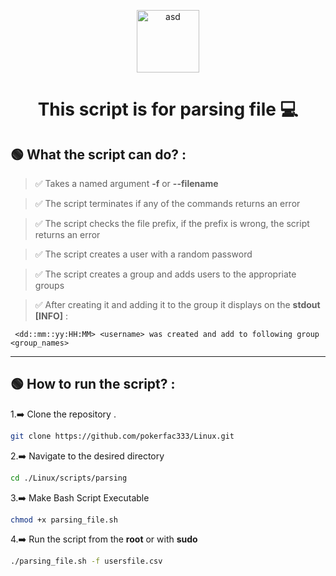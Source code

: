 <p align="center">
<a href="https://www.linkedin.com/in/den-hrebnov-777503184/" target="blank"><img align="center" src="https://img.icons8.com/plasticine/344/bash.png" alt="asd" height="100" width="100" /></a>
</p>

<h1 align="center">This script is for parsing file 💻</h1>

## 🟢 What the script can do? :
>✅ Takes a named argument **-f** or **--filename**

>✅ The script terminates if any of the commands returns an error

>✅ The script checks the file prefix, if the prefix is wrong, the script returns an error

>✅ The script creates a user with a random password

>✅ The script creates a group and adds users to the appropriate groups

>✅ After creating it and adding it to the group it displays on the **stdout [INFO]** :
```
 <dd::mm::yy:HH:MM> <username> was created and add to following group <group_names>
```
---
## 🟢 How to run the script? :

1.➡️ Clone the repository .

```sh
git clone https://github.com/pokerfac333/Linux.git
```

2.➡️ Navigate to the desired directory

```sh
cd ./Linux/scripts/parsing
```

3.➡️ Make Bash Script Executable

```sh
chmod +x parsing_file.sh
```

4.➡️ Run the script from the **root** or with **sudo**

```sh
./parsing_file.sh -f usersfile.csv
```